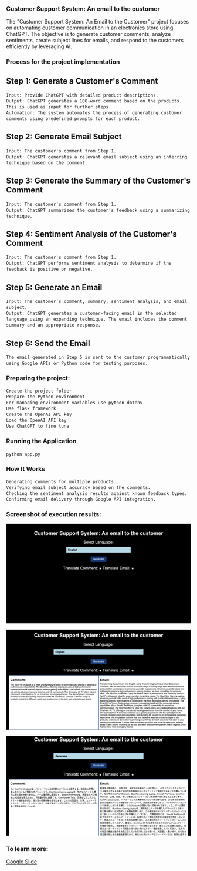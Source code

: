 ### Customer Support System: An email to the customer

The "Customer Support System: An Email to the Customer" project focuses on automating customer communication in an electronics store using ChatGPT. The objective is to generate customer comments, analyze sentiments, create subject lines for emails, and respond to the customers efficiently by leveraging AI.

### Process for the project implementation

## Step 1: Generate a Customer's Comment

    Input: Provide ChatGPT with detailed product descriptions.
    Output: ChatGPT generates a 100-word comment based on the products. This is used as input for further steps.
    Automation: The system automates the process of generating customer comments using predefined prompts for each product.

## Step 2: Generate Email Subject

    Input: The customer's comment from Step 1.
    Output: ChatGPT generates a relevant email subject using an inferring technique based on the comment.

## Step 3: Generate the Summary of the Customer's Comment

    Input: The customer's comment from Step 1.
    Output: ChatGPT summarizes the customer’s feedback using a summarizing technique.

## Step 4: Sentiment Analysis of the Customer's Comment

    Input: The customer's comment from Step 1.
    Output: ChatGPT performs sentiment analysis to determine if the feedback is positive or negative.

## Step 5: Generate an Email

    Input: The customer’s comment, summary, sentiment analysis, and email subject.
    Output: ChatGPT generates a customer-facing email in the selected language using an expanding technique. The email includes the comment summary and an appropriate response.

## Step 6: Send the Email

    The email generated in Step 5 is sent to the customer programmatically using Google APIs or Python code for testing purposes.

### Preparing the project:

    Create the project folder
    Prepare the Python environment
    For managing environment variables use python-dotenv
    Use flask framework
    Create the OpenAI API key
    Load the OpenAI API key
    Use ChatGPT to fine tune

### Running the Application

    python app.py

### How It Works

    Generating comments for multiple products.
    Verifying email subject accuracy based on the comments.
    Checking the sentiment analysis results against known feedback types.
    Confirming email delivery through Google API integration.

### Screenshot of execution results:

![My Project Screenshot](assets/Screenshot1.png)

![My Project Screenshot](assets/Screenshot2.png)

![My Project Screenshot](assets/Screenshot3.png)

### To learn more:

[Google Slide](./assets/CustomerSupportSystem_AnEmailToTheCustomer.pptx)
